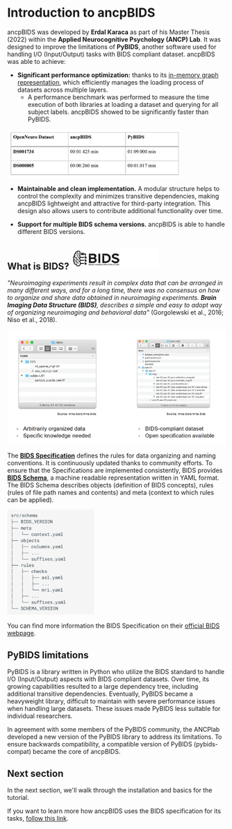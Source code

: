 # Introduction to ancpBIDS

ancpBIDS was developed by **Erdal Karaca** as part of his Master Thesis (2022) within the **Applied Neurocognitive Psychology (ANCP) Lab**. It was designed to improve the limitations of **PyBIDS**, another software used for handling I/O (Input/Output) tasks with BIDS compliant dataset. ancpBIDS was able to achieve:

* **Significant performance optimization:** thanks to its [in-memory graph representation](guide/inmemory.md), which efficiently manages the loading process of datasets across multiple layers.
  * A performance benchmark was performed to measure the time execution of both libraries at loading a dataset and querying for all subject labels. ancpBIDS showed to be significantly faster than PyBIDS.

<img src="../static/benchmark.PNG" alt="bids-benchmark" width="400px">



* **Maintainable and clean implementation.** A modular structure helps to control the complexity and minimizes transitive dependencies, making ancpBIDS lightweight and attractive for third-party integration. This design also allows users to contribute additional functionality over time.

* **Support for multiple BIDS schema versions.** ancpBIDS is able to handle different BIDS versions.

## What is BIDS? <img src="../static/bids.jpg" alt="bids-logo" width="200px">

*"Neuroimaging experiments result in complex data that can be arranged in many different ways, and for a long time, there was no consensus on how to organize and share data obtained in neuroimaging experiments. **Brain Imaging Data Structure (BIDS)**, describes a simple and easy to adopt way of organizing neuroimaging and behavioral data"* (Gorgolewski et al., 2016; Niso et al., 2018). 

<img src="../static/bids-order.jpg" alt="bids-order" width="600px" align="center">



The **[BIDS Specification](https://bids-specification.readthedocs.io/en/stable/)** defines the rules for data organizing and naming conventions. It is continuously updated thanks to community efforts. To ensure that the Specifications are implemented consistently, BIDS provides **[BIDS Schema](https://bids-specification.readthedocs.io/en/stable/appendices/schema.html)**, a machine readable representation written in YAML format. The BIDS Schema describes objects (definition of BIDS concepts), rules (rules of file path names and contents) and meta (context to which rules can be applied).

<img src="../static/bids-schema.png" alt="bids-schema" width="200px">



You can find more information the BIDS Specification on their [official BIDS webpage](https://bids.neuroimaging.io/).

## PyBIDS limitations
PyBIDS is a library written in Python who utilize the BIDS standard to handle I/O (Input/Output) aspects with BIDS compliant datasets. Over time, its growing capabilities resulted to a large dependency tree, including additional transitive dependencies. Eventually, PyBIDS became a heavyweight library, difficult to maintain with severe performance issues when handling large datasets. These issues made PyBIDS less suitable for individual researchers. 

In agreement with some members of the PyBIDS community, the ANCPlab developed a new version of the PyBIDS library to address its limitations. To ensure backwards compatibility, a compatible version of PyBIDS (pybids-compat) became the core of ancpBIDS.

## Next section
In the next section, we'll walk through the installation and basics for the tutorial.

If you want to learn more how ancpBIDS uses the BIDS specification for its tasks, [follow this link](guide/inmemory.md).
